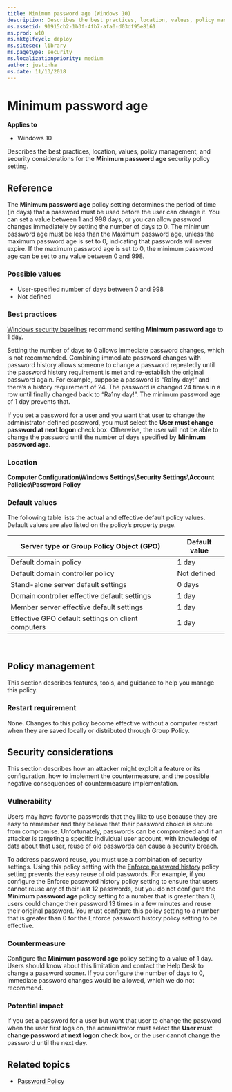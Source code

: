```yaml
---
title: Minimum password age (Windows 10)
description: Describes the best practices, location, values, policy management, and security considerations for the Minimum password age security policy setting.
ms.assetid: 91915cb2-1b3f-4fb7-afa0-d03df95e8161
ms.prod: w10
ms.mktglfcycl: deploy
ms.sitesec: library
ms.pagetype: security
ms.localizationpriority: medium
author: justinha
ms.date: 11/13/2018
---
```


# Minimum password age

**Applies to**
-   Windows 10

Describes the best practices, location, values, policy management, and security considerations for the **Minimum password age** security policy setting.

## Reference

The **Minimum password age** policy setting determines the period of time (in days) that a password must be used before the user can change it. You can set a value between 1 and 998 days, or you can allow password changes immediately by setting the number of days to 0. The minimum password age must be less than the Maximum password age, unless the maximum password age is set to 0, indicating that passwords will never expire. If the maximum password age is set to 0, the minimum password age can be set to any value between 0 and 998.

### Possible values

-   User-specified number of days between 0 and 998
-   Not defined

### Best practices

[Windows security baselines](https://docs.microsoft.com/windows/security/threat-protection/windows-security-baselines) recommend setting **Minimum password age** to 1 day. 

Setting the number of days to 0 allows immediate password changes, which is not recommended. 
Combining immediate password changes with password history allows someone to change a password repeatedly until the password history requirement is met and re-establish the original password again. 
For example, suppose a password is “Ra1ny day!” and there’s a history requirement of 24. 
The password is changed 24 times in a row until finally changed back to “Ra1ny day!”. 
The minimum password age of 1 day prevents that.

If you set a password for a user and you want that user to change the administrator-defined password, you must select the **User must change password at next logon** check box. 
Otherwise, the user will not be able to change the password until the number of days specified by **Minimum password age**.

### Location

**Computer Configuration\\Windows Settings\\Security Settings\\Account Policies\\Password Policy**

### Default values

The following table lists the actual and effective default policy values. Default values are also listed on the policy’s property page.

| Server type or Group Policy Object (GPO) | Default value |
| - | - |
| Default domain policy| 1 day| 
| Default domain controller policy| Not defined| 
| Stand-alone server default settings | 0 days| 
| Domain controller effective default settings | 1 day| 
| Member server effective default settings | 1 day| 
| Effective GPO default settings on client computers| 1 day| 
 
## Policy management

This section describes features, tools, and guidance to help you manage this policy.

### Restart requirement

None. Changes to this policy become effective without a computer restart when they are saved locally or distributed through Group Policy.

## Security considerations

This section describes how an attacker might exploit a feature or its configuration, how to implement the countermeasure, and the possible negative consequences of countermeasure implementation.

### Vulnerability

Users may have favorite passwords that they like to use because they are easy to remember and they believe that their password choice is secure from compromise. Unfortunately, passwords can be compromised and if an attacker is targeting a specific individual user account, with knowledge of data about that user, reuse of old passwords can cause a security breach.

To address password reuse, you must use a combination of security settings. Using this policy setting with the [Enforce password history](enforce-password-history.md) policy setting prevents the easy reuse of old passwords. For example, if you configure the Enforce password history policy setting to ensure that users cannot reuse any of their last 12 passwords, but you do not configure the **Minimum password age** policy setting to a number that is greater than 0, users could change their password 13 times in a few minutes and reuse their original password. You must configure this policy setting to a number that is greater than 0 for the Enforce password history policy setting to be effective.

### Countermeasure

Configure the **Minimum password age** policy setting to a value of 1 day. Users should know about this limitation and contact the Help Desk to change a password sooner. If you configure the number of days to 0, immediate password changes would be allowed, which we do not recommend.

### Potential impact

If you set a password for a user but want that user to change the password when the user first logs on, the administrator must select the **User must change password at next logon** check box, or the user cannot change the password until the next day.

## Related topics

- [Password Policy](password-policy.md)
